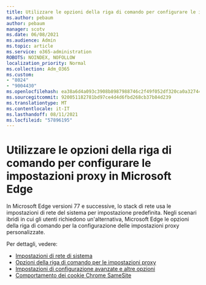 ```yaml
---
title: Utilizzare le opzioni della riga di comando per configurare le impostazioni proxy in Microsoft Edge
ms.author: pebaum
author: pebaum
manager: scotv
ms.date: 06/08/2021
ms.audience: Admin
ms.topic: article
ms.service: o365-administration
ROBOTS: NOINDEX, NOFOLLOW
localization_priority: Normal
ms.collection: Adm_O365
ms.custom:
- "8024"
- "9004430"
ms.openlocfilehash: ea38a6d4a093c3908b8987988746c2f49f052df320ca0a327446435389a90ce9
ms.sourcegitcommit: 920051182781bd97ce4d4d6fbd268cb37b84d239
ms.translationtype: MT
ms.contentlocale: it-IT
ms.lasthandoff: 08/11/2021
ms.locfileid: "57896195"
---
```

# <a name="use-command-line-options-to-configure-proxy-settings-in-microsoft-edge"></a>Utilizzare le opzioni della riga di comando per configurare le impostazioni proxy in Microsoft Edge

In Microsoft Edge versioni 77 e successive, lo stack di rete usa le impostazioni di rete del sistema per impostazione predefinita. Negli scenari ibridi in cui gli utenti richiedono un'alternativa, Microsoft Edge le opzioni della riga di comando per la configurazione delle impostazioni proxy personalizzate. 

Per dettagli, vedere:

- [Impostazioni di rete di sistema](https://docs.microsoft.com/deployedge/edge-learnmore-cmdline-options-proxy-settings#system-network-settings)
- [Opzioni della riga di comando per le impostazioni proxy](https://docs.microsoft.com/deployedge/edge-learnmore-cmdline-options-proxy-settings#system-network-settings)
- [Impostazioni di configurazione avanzate e altre opzioni](https://go.microsoft.com/fwlink/?linkid=2134293)
- [Comportamento dei cookie Chrome SameSite](https://docs.microsoft.com/office365/troubleshoot/miscellaneous/chrome-behavior-affects-applications)